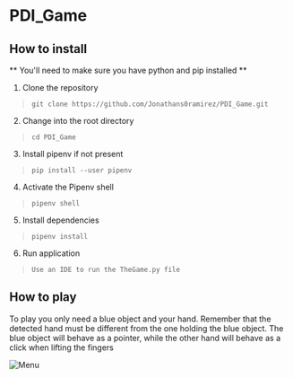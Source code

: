 # PDI_Game

## How to install
** You'll need to make sure you have python and pip installed **

1. Clone the repository
>   `git clone https://github.com/Jonathans0ramirez/PDI_Game.git`

2. Change into the root directory
>   `cd PDI_Game`

3. Install pipenv if not present
>   `pip install --user pipenv`

4. Activate the Pipenv shell
>   `pipenv shell`

5. Install dependencies
>   `pipenv install`
  
6. Run application
>   `Use an IDE to run the TheGame.py file`

## How to play

To play you only need a blue object and your hand. Remember that the detected hand must be different from the one holding the blue object. The blue object will behave as a pointer, while the other hand will behave as a click when lifting the fingers
  
  
![Menu](https://user-images.githubusercontent.com/42523266/152350489-d3388d33-e600-467f-a362-11b09d3a25ef.png)
